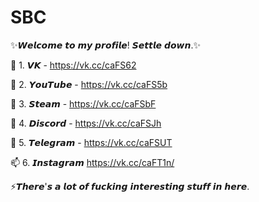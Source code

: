 # SBC
✨𝙒𝙚𝙡𝙘𝙤𝙢𝙚 𝙩𝙤 𝙢𝙮 𝙥𝙧𝙤𝙛𝙞𝙡𝙚! 𝙎𝙚𝙩𝙩𝙡𝙚 𝙙𝙤𝙬𝙣.✨

🔭 1. 𝙑𝙆 - https://vk.cc/caFS62

🌱 2. 𝙔𝙤𝙪𝙏𝙪𝙗𝙚 - https://vk.cc/caFS5b

👯 3. 𝙎𝙩𝙚𝙖𝙢 - https://vk.cc/caFSbF

💞️ 4. 𝘿𝙞𝙨𝙘𝙤𝙧𝙙 - https://vk.cc/caFSJh

💬 5. 𝙏𝙚𝙡𝙚𝙜𝙧𝙖𝙢 - https://vk.cc/caFSUT

📫 6. 𝙄𝙣𝙨𝙩𝙖𝙜𝙧𝙖𝙢 https://vk.cc/caFT1n/

⚡𝙏𝙝𝙚𝙧𝙚'𝙨 𝙖 𝙡𝙤𝙩 𝙤𝙛 𝙛𝙪𝙘𝙠𝙞𝙣𝙜 𝙞𝙣𝙩𝙚𝙧𝙚𝙨𝙩𝙞𝙣𝙜 𝙨𝙩𝙪𝙛𝙛 𝙞𝙣 𝙝𝙚𝙧𝙚.
